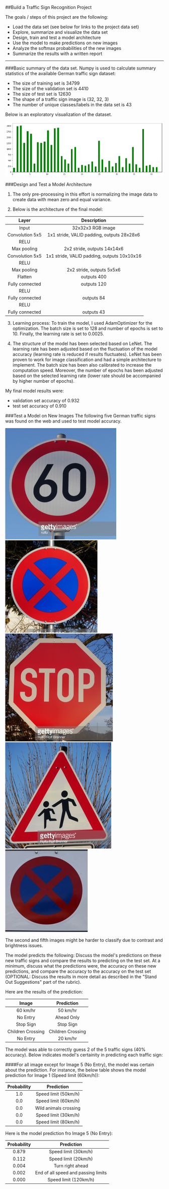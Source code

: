 ##Build a Traffic Sign Recognition Project

The goals / steps of this project are the following:
* Load the data set (see below for links to the project data set)
* Explore, summarize and visualize the data set
* Design, train and test a model architecture
* Use the model to make predictions on new images
* Analyze the softmax probabilities of the new images
* Summarize the results with a written report


[//]: # (Image References)

[image1]: ./Histogram.png "Histogram"
[image2]: ./German_Sign_mages/1.jpg
[image3]: ./German_Sign_mages/2.jpg
[image4]: ./German_Sign_mages/3.jpg
[image5]: ./German_Sign_mages/4.jpg
[image6]: ./German_Sign_mages/5.jpg
[image8]: ./examples/placeholder.png "Traffic Sign 5"

---
###Basic summary of the data set.
Numpy is used to calculate summary statistics of the available German traffic sign dataset:

* The size of training set is 34799
* The size of the validation set is 4410
* The size of test set is 12630
* The shape of a traffic sign image is (32, 32, 3)
* The number of unique classes/labels in the data set is 43

Below is an exploratory visualization of the dataset.

![Numer of each Image Type][image1]

###Design and Test a Model Architecture

1. The only pre-processing in this effort is normalizing the image data to create data with mean zero and equal variance.

2. Below is the architecture of the final model:

| Layer         		|     Description	        					| 
|:---------------------:|:---------------------------------------------:| 
| Input         		| 32x32x3 RGB image   							| 
| Convolution 5x5     	| 1x1 stride, VALID padding, outputs 28x28x6 	|
| RELU					|												|
| Max pooling	      	| 2x2 stride,  outputs 14x14x6 				|
| Convolution 5x5     	| 1x1 stride, VALID padding, outputs 10x10x16 	|
| RELU					|												|
| Max pooling	      	| 2x2 stride,  outputs 5x5x6 				|
| Flatten					|outputs 400					|
| Fully connected					|outputs 120					|
| RELU					|												|
| Fully connected					|outputs 84					|
| RELU					|												|
| Fully connected					|outputs 43					|

3. Learning process: To train the model, I used AdamOptimizer for the optimization. The batch size is set to 128 and number of epochs is set to 10. Finally, the learning rate is set to 0.0025.

4. The structure of the model has been selected based on LeNet. The learning rate has been adjusted based on the fluctuation of the model accuracy (learning rate is reduced if results fluctuates). LeNet has been proven to work for image classification and had a simple architecture to implement. The batch size has been also calibrated to increase the computation speed. Moreover, the number of epochs has been adjusted based on the selected learning rate (lower rate should be accompanied by higher number of epochs).

My final model results were:
* validation set accuracy of 0.932 
* test set accuracy of 0.910

###Test a Model on New Images
The following five German traffic signs was found on the web and used to test model accuracy.

![alt text][image2] ![alt text][image3] ![alt text][image4] 
![alt text][image5] ![alt text][image6]

The second and fifth images might be harder to classify due to contrast and brightness issues.

The model predicts the following:
Discuss the model's predictions on these new traffic signs and compare the results to predicting on the test set. At a minimum, discuss what the predictions were, the accuracy on these new predictions, and compare the accuracy to the accuracy on the test set (OPTIONAL: Discuss the results in more detail as described in the "Stand Out Suggestions" part of the rubric).

Here are the results of the prediction:

| Image			        |     Prediction	        					| 
|:---------------------:|:---------------------------------------------:| 
| 60 km/hr      		| 50 km/hr   									| 
| No Entry     			| Ahead Only 										|
| Stop Sign					| Stop Sign											|
| Children Crossing	      		| Children Crossing					 				|
| No Entry			| 20 km/hr      							|

The model was able to correctly guess 2 of the 5 traffic signs (40% accuracy). Below indicates model's certainity in predicting each traffic sign:

####For all image except for Image 5 (No Entry), the model was certain about the prediction. For instance, the below table shows the model prediction for Image 1 (Speed limit (60km/h)):

| Probability         	|     Prediction	        					| 
|:---------------------:|:---------------------------------------------:| 
| 1.0         			| Speed limit (50km/h)   									| 
| 0.0     				| Speed limit (60km/h) 										|
| 0.0					|Wild animals crossing 											|
| 0.0	      			| Speed limit (30km/h)					 				|
| 0.0				    | Speed limit (80km/h)      							|

Here is the model prediction fro Image 5 (No Entry):


| Probability         	|     Prediction	        					| 
|:---------------------:|:---------------------------------------------:| 
| 0.879         			| Speed limit (30km/h)   									| 
| 0.112    				| Speed limit (20km/h) 										|
| 0.004					|Turn right ahead 											|
| 0.002	      			| End of all speed and passing limits					 				|
| 0.000				    | Speed limit (120km/h)      							|

